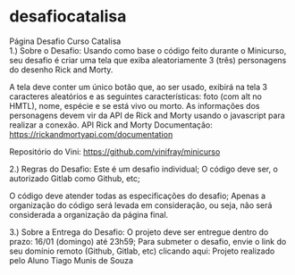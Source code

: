 # desafiocatalisa
Página Desafio Curso Catalisa  
1.) Sobre o Desafio:  Usando como base o código feito durante o Minicurso, seu desafio é criar uma tela que exiba aleatoriamente 3 (três) personagens do desenho Rick and Morty.

A tela deve conter um único botão que, ao ser usado, exibirá na tela 3 caracteres aleatórios e as seguintes características: foto (com alt no HMTL), nome, espécie e se está vivo ou morto.  As informações dos personagens devem vir da API de Rick and Morty usando o javascript para realizar a conexão.  API Rick and Morty Documentação: https://rickandmortyapi.com/documentation 

Repositório do Vini: https://github.com/vinifray/minicurso 

2.) Regras do Desafio:  Este é um desafio individual; O código deve ser, o autorizado Gitlab como Github, etc;

O código deve atender todas as especificações do desafio; Apenas a organização do código será levada em consideração, ou seja, não será considerada a organização da página final. 

3.) Sobre a Entrega do Desafio:  O projeto deve ser entregue dentro do prazo: 16/01 (domingo) até 23h59; Para submeter o desafio, envie o link do seu domínio remoto (Github, Gitlab, etc) clicando aqui: Projeto realizado pelo Aluno Tiago Munis de Souza
